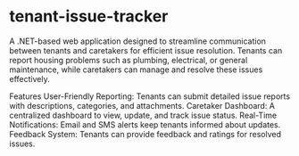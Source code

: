 # tenant-issue-tracker

A .NET-based web application designed to streamline communication between tenants and caretakers for efficient issue resolution. Tenants can report housing problems such as plumbing, electrical, or general maintenance, while caretakers can manage and resolve these issues effectively.

Features
User-Friendly Reporting: Tenants can submit detailed issue reports with descriptions, categories, and attachments.
Caretaker Dashboard: A centralized dashboard to view, update, and track issue status.
Real-Time Notifications: Email and SMS alerts keep tenants informed about updates.
Feedback System: Tenants can provide feedback and ratings for resolved issues.
